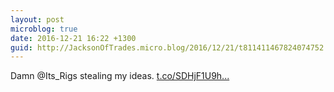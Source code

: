 ```yaml
---
layout: post
microblog: true
date: 2016-12-21 16:22 +1300
guid: http://JacksonOfTrades.micro.blog/2016/12/21/t811411467824074752.html
---
```

Damn @Its_Rigs stealing my ideas. [t.co/SDHjF1U9h...](https://t.co/SDHjF1U9hF)
